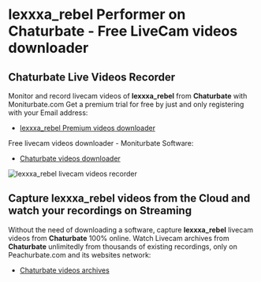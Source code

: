 # lexxxa_rebel Performer on Chaturbate - Free LiveCam videos downloader

## Chaturbate Live Videos Recorder

Monitor and record livecam videos of **lexxxa_rebel** from **Chaturbate** with Moniturbate.com
Get a premium trial for free by just and only registering with your Email address:
* [lexxxa_rebel Premium videos downloader](https://moniturbate.com/request-demo-licence-key.html)

Free livecam videos downloader - Moniturbate Software:
* [Chaturbate videos downloader](https://moniturbate.com/moniturbate-download-software.html)

![lexxxa_rebel livecam videos recorder](https://peachurnet.com/templates/moniturbate-software.png)


## Capture lexxxa_rebel videos from the Cloud and watch your recordings on Streaming

Without the need of downloading a software, capture **lexxxa_rebel** livecam videos from **Chaturbate** 100% online.
Watch Livecam archives from **Chaturbate** unlimitedly from thousands of existing recordings, only on Peachurbate.com and its websites network:
* [Chaturbate videos archives](https://peachurnet.com/)